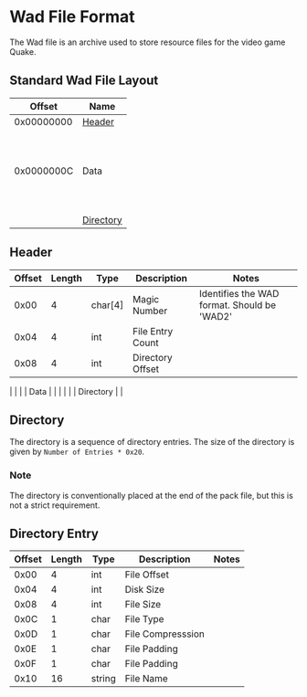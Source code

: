 # Wad File Format
The Wad file is an archive used to store resource files for the video game Quake.

## Standard Wad File Layout
| Offset | Name |
|---|---|
| 0x00000000 | [Header](#header) |
| 0x0000000C | <br><br><br> Data <br><br><br><br> |
|            | [Directory](#directory) |

## Header
| Offset | Length | Type     | Description      | Notes           |
|--------|--------|----------|------------------|-----------------|
| 0x00   | 4      | char[4]  | Magic Number     | Identifies the WAD format. Should be 'WAD2'|
| 0x04   | 4      | int      | File Entry Count |                 |
| 0x08   | 4      | int      | Directory Offset |                 |


|               |               |          | Data             |                 |
|               |               |          | Directory        |                 |

## Directory
The directory is a sequence of directory entries. The size of the directory is given by ```Number of Entries * 0x20```.

### Note
The directory is conventionally placed at the end of the pack file, but this is not a strict requirement.

## Directory Entry
| Offset        | Length        | Type     | Description       | Notes |
|-------------- |---------------|----------|-------------------|-------|
| 0x00          | 4             | int      | File Offset       |       |
| 0x04          | 4             | int      | Disk Size         |       |
| 0x08          | 4             | int      | File Size         |       |
| 0x0C          | 1             | char     | File Type         |       |
| 0x0D          | 1             | char     | File Compresssion |       |
| 0x0E          | 1             | char     | File Padding      |       |
| 0x0F          | 1             | char     | File Padding      |       |
| 0x10          | 16            | string   | File Name         |       |
